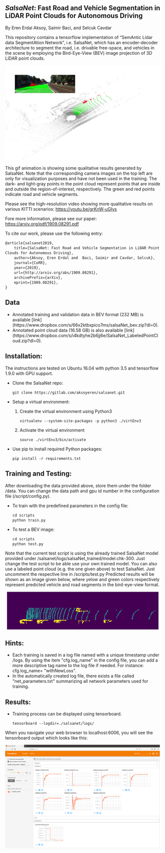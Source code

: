 ## _SalsaNet_: Fast Road and Vehicle Segmentation in LiDAR Point Clouds for Autonomous Driving

By Eren Erdal Aksoy, Saimir Baci, and Selcuk Cavdar

This repository contains a tensorflow implementation of “SemAntic Lidar data SegmentAtion Network”, i.e. SalsaNet, which has an encoder-decoder architecture to segment the road, i.e. drivable free-space, and vehicles in the scene by employing the Bird-Eye-View (BEV) image projection of 3D LiDAR point clouds.


<p align="center">
    <img src="./data/salsanet.gif" class="center">
</p>
 
This gif animation is showing some qualitative results generated by SalsaNet. 
Note that the corresponding camera images on the top left are only for visualization purposes and have not been used in the training. 
The dark- and light-gray points in the point cloud represent points that are inside and outside the region-of-interest, respectively. 
The green and red points indicate road and vehicle segments.

Please see the high-resolution video showing more qualitative results on various KITTI scenarios: https://youtu.be/grKnW-uGIys 

Fore more information, please see our paper: https://arxiv.org/pdf/1909.08291.pdf

To cite our work, please use the following entry:

    @article{salsanet2019,
        title={SalsaNet: Fast Road and Vehicle Segmentation in LiDAR Point Clouds for Autonomous Driving},
        author={Aksoy, Eren Erdal and  Baci, Saimir and Cavdar, Selcuk},
        journal={CoRR}, 
        year={2019},
        url={http://arxiv.org/abs/1909.08291},
        archivePrefix={arXiv},
        eprint={1909.08291},
    } 

## Data
<ul>
  <li> Annotated training and validation data in BEV format (232 MB) is available [link](https://www.dropbox.com/s/66x2ktbxpico7ms/salsaNet_bev.zip?dl=0).</li> 
  <li> Annotated point cloud data (16.58 GB) is also available [link](https://www.dropbox.com/s/i4kdtyhe2b6jj6e/SalsaNet_LabeledPointCloud.zip?dl=0).</li> 
</ul>

## Installation:

The instructions are tested on Ubuntu 16.04 with python 3.5 and tensorflow 1.9.0 with GPU support. 
- Clone the SalsaNet repo:
    ```Shell
    git clone https://gitlab.com/aksoyeren/salsanet.git
    ```

- Setup a virtual environment:
    1. Create the virtual environment using Python3
        ```Shell
        virtualenv --system-site-packages -p python3 ./virtEnv3
        ```

    2. Activate the virtual environment
        ```Shell
        source ./virtEnv3/bin/activate
        ```

- Use pip to install required Python packages:
    ```Shell
    pip install -r requirements.txt
    ```


## Training and Testing:

After downloading the data provided above, store them under the folder /data. You can change the data path and gpu id number in the configuration file (/script/config.py).

- To train with the predefined parameters in the config file:
    ```Shell
    cd scripts
    python train.py 
    ```
- To test a BEV image:
    ```Shell
    cd scripts
    python test.py 
    ```
Note that the current test script is using the already trained SalsaNet model provided under /salsanet/logs/salsaNet_trained/model.chk-300. 
Just change the test script to be able use your own trained model.
You can also use a labeled point cloud (e.g. the one given above) to test SalsaNet. Just uncomment the respective line in /scripts/test.py
Predicted results will be shown as an image given below, where yelow and green colors respectively represent predicted vehicle and road segments in the bird-eye-view format.

<p align="center">
    <img src="./data/pred.png" class="center">
</p>


## Hints:
- Each training is saved in a log file named with a unique timestamp under /logs. By using the item "cfg.log_name" in the config file, you can add a more descriptive tag name to the log file if needed. For instance:  cfg.log_name= "withNewLoss". 
- In the automatically created   log file, there exists a file called "net_parameters.txt" summarizing all network parameters used for training.

## Results:

- Training process can be displayed using tensorboard.
    ```Shell
    tensorboard --logdir=./salsanet/logs/
    ```
When you navigate your web browser to localhost:6006, you will see the tensorboard output which looks like this: 
<p align="center">
    <img src="./data/tf_board.png" class="center">
</p>




